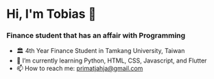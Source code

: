 # Hi, I'm Tobias 👋
### Finance student that has an affair with Programming
- 🏛️ 4th Year Finance Student in Tamkang University, Taiwan
- 🌱 I’m currently learning Python, HTML, CSS, Javascript, and Flutter
- 📫 How to reach me: primatjahja@gmail.com
